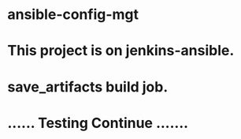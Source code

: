# ansible-config-mgt
# This project is on jenkins-ansible.
# save_artifacts build job.
# ...... Testing Continue .......
